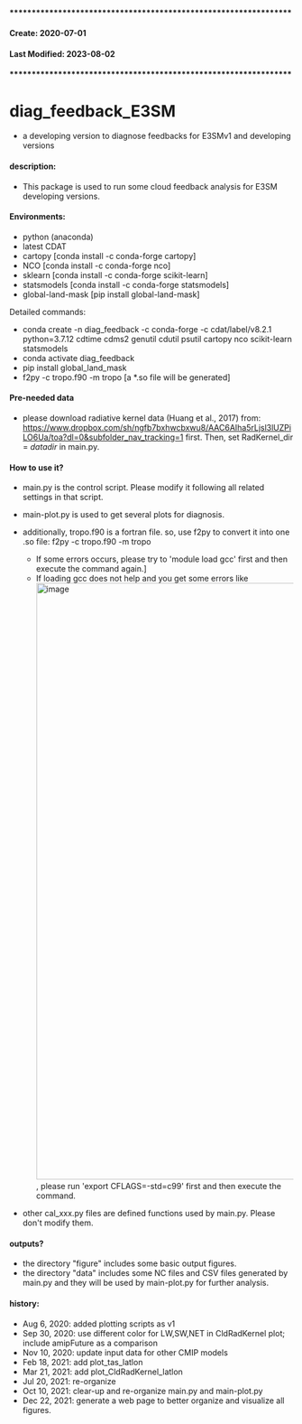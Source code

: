 #### ****************************************************************
####    Create: 2020-07-01 
####    Last Modified: 2023-08-02
#### ****************************************************************


# diag_feedback_E3SM
- a developing version to diagnose feedbacks for E3SMv1 and developing versions

#### description:
- This package is used to run some cloud feedback analysis for E3SM developing versions.

#### Environments:
- python (anaconda)
- latest CDAT
- cartopy [conda install -c conda-forge cartopy]
- NCO [conda install -c conda-forge nco]
- sklearn [conda install -c conda-forge scikit-learn]
- statsmodels [conda install -c conda-forge statsmodels]
- global-land-mask [pip install global-land-mask]

Detailed commands:
- conda create -n diag_feedback -c conda-forge -c cdat/label/v8.2.1 python=3.7.12 cdtime cdms2 genutil cdutil psutil cartopy nco scikit-learn statsmodels
- conda activate diag_feedback
- pip install global_land_mask
- f2py -c tropo.f90 -m tropo [a *.so file will be generated]

#### Pre-needed data
- please download radiative kernel data (Huang et al., 2017) from: https://www.dropbox.com/sh/ngfb7bxhwcbxwu8/AAC6AIha5rLjsl3lUZPiLO6Ua/toa?dl=0&subfolder_nav_tracking=1 first. Then, set RadKernel_dir = *datadir* in main.py.

#### How to use it?
- main.py is the control script. Please modify it following all related settings in that script.
- main-plot.py is used to get several plots for diagnosis. 
- additionally, tropo.f90 is a fortran file. so, use f2py to convert it into one .so file: f2py -c tropo.f90 -m tropo
  - If some errors occurs, please try to 'module load gcc' first and then execute the command again.]
  - If loading gcc does not help and you get some errors like <img width="1057" alt="image" src="https://github.com/qinyia/diag_feedback_E3SM/assets/30620155/3dfbf072-17dc-47ba-80da-38d1d426e846">, please run 'export CFLAGS=-std=c99' first and then execute the command.


- other cal_xxx.py files are defined functions used by main.py. Please don't modify them.

#### outputs?
- the directory "figure" includes some basic output figures.
- the directory "data" includes some NC files and CSV files generated by main.py and they will be used by main-plot.py for further analysis.


#### history:
- Aug 6, 2020: added plotting scripts as v1
- Sep 30, 2020: use different color for LW,SW,NET in CldRadKernel plot; include amipFuture as a comparison
- Nov 10, 2020: update input data for other CMIP models
- Feb 18, 2021: add plot_tas_latlon
- Mar 21, 2021: add plot_CldRadKernel_latlon 
- Jul 20, 2021: re-organize  
- Oct 10, 2021: clear-up and re-organize main.py and main-plot.py 
- Dec 22, 2021: generate a web page to better organize and visualize all figures.

